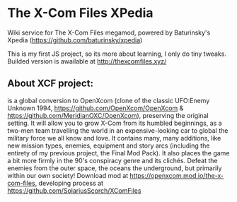 # The X-Com Files XPedia

Wiki service for The X-Com Files megamod, powered by Baturinsky's Xpedia (https://github.com/baturinsky/xpedia)

This is my first JS project, so its more about learning, I only do tiny tweaks. Builded version is awailable at http://thexcomfiles.xyz/

## About XCF project: 

is a global conversion to OpenXcom (clone of the classic UFO:Enemy Unknown 1994, https://github.com/OpenXcom/OpenXcom & https://github.com/MeridianOXC/OpenXcom), preserving the original setting. It will allow you to grow X-Com from its humbled beginnings, as a two-men team travelling the world in an expensive-looking car to global the military force we all know and love. It contains many, many additions, like new mission types, enemies, equipment and story arcs (including the entirety of my previous project, the Final Mod Pack). It also places the game a bit more firmly in the 90's conspiracy genre and its clichés.
Defeat the enemies from the outer space, the oceans the underground, but primarily within our own society!
Download mod at https://openxcom.mod.io/the-x-com-files, developing process at https://github.com/SolariusScorch/XComFiles

